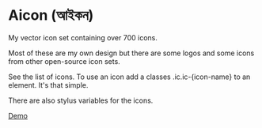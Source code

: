 # Aicon (আইকন)
My vector icon set containing over 700 icons. 

Most of these are my own design but there are some logos and some icons from other open-source icon sets.

See the list of icons. To use an icon add a classes .ic.ic-{icon-name} to an element. It's that simple.

There are also stylus variables for the icons.

[Demo](https://naeemur.github.io/aicon/demo.html)
